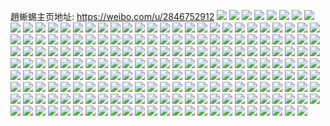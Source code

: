 趙蜥蜴主页地址: https://weibo.com/u/2846752912 
![](https://wx4.sinaimg.cn/mw2000/a9ae0090ly1h9f6af60w7j20u0140dni.jpg) 
![](https://wx4.sinaimg.cn/mw2000/a9ae0090ly1h9f6aelbrlj20u0140qad.jpg) 
![](https://wx4.sinaimg.cn/mw2000/a9ae0090ly1h9e1zw443pj22ww26oqv5.jpg) 
![](https://wx4.sinaimg.cn/mw2000/a9ae0090ly1h9e1zxkimqj23402c0npd.jpg) 
![](https://wx4.sinaimg.cn/mw2000/a9ae0090ly1h9e1zy7kt0j23402c01kx.jpg) 
![](https://wx4.sinaimg.cn/mw2000/a9ae0090ly1h9e1zzqg8rj21kw23vu0x.jpg) 
![](https://wx4.sinaimg.cn/mw2000/a9ae0090ly1h9e200srcsj21kw23vx6p.jpg) 
![](https://wx4.sinaimg.cn/mw2000/a9ae0090ly1h9e1zyy3fyj21kw23vqv5.jpg) 
![](https://wx4.sinaimg.cn/mw2000/a9ae0090ly1h9e21p6889j2306294u0y.jpg) 
![](https://wx4.sinaimg.cn/mw2000/a9ae0090ly1h9e21luwbmj235s35sb2b.jpg) 
![](https://wx4.sinaimg.cn/mw2000/a9ae0090gy1h7vr6u09utj21kw2dcu0x.jpg) 
![](https://wx4.sinaimg.cn/mw2000/a9ae0090gy1h7vr6ybpc3j22c0340kjn.jpg) 
![](https://wx4.sinaimg.cn/mw2000/a9ae0090gy1h7vr6dpcgcj225d1m1npd.jpg) 
![](https://wx4.sinaimg.cn/mw2000/a9ae0090gy1h7vr7a0465j22dr36cb2a.jpg) 
![](https://wx4.sinaimg.cn/mw2000/a9ae0090gy1h7vr6fyvwlj22c03401ky.jpg) 
![](https://wx4.sinaimg.cn/mw2000/a9ae0090gy1h7vr6r260aj22dc1kwqv5.jpg) 
![](https://wx4.sinaimg.cn/mw2000/a9ae0090gy1h7vr6hx5gaj22c0340quj.jpg) 
![](https://wx4.sinaimg.cn/mw2000/a9ae0090gy1h7vr6jn589j22c0340e81.jpg) 
![](https://wx4.sinaimg.cn/mw2000/a9ae0090gy1h7vr6mlivqj22c03404qq.jpg) 
![](https://wx4.sinaimg.cn/mw2000/a9ae0090gy1h7vr73knzvj22aj2v6qv6.jpg) 
![](https://wx4.sinaimg.cn/mw2000/a9ae0090gy1h7vr6on0ukj22c0340npd.jpg) 
![](https://wx4.sinaimg.cn/mw2000/a9ae0090gy1h793pduokgj229a30eb2b.jpg) 
![](https://wx4.sinaimg.cn/mw2000/a9ae0090gy1h793pfdyjlj21kx2ddagr.jpg) 
![](https://wx4.sinaimg.cn/mw2000/a9ae0090gy1h793pha4w5j22c0340u0z.jpg) 
![](https://wx4.sinaimg.cn/mw2000/a9ae0090gy1h793pjjkf1j22c0340hdw.jpg) 
![](https://wx4.sinaimg.cn/mw2000/a9ae0090gy1h77iy64ktdj21kw2dcx6p.jpg) 
![](https://wx4.sinaimg.cn/mw2000/a9ae0090gy1h77iy8u0pbj21kw2dcx6p.jpg) 
![](https://wx4.sinaimg.cn/mw2000/a9ae0090gy1h77iy9zqntj22dc1kw1ky.jpg) 
![](https://wx4.sinaimg.cn/mw2000/a9ae0090gy1h77iy7hj0jj21kw2dcx6p.jpg) 
![](https://wx4.sinaimg.cn/mw2000/a9ae0090gy1h72sqvroj9j21kw2dcas5.jpg) 
![](https://wx4.sinaimg.cn/mw2000/a9ae0090gy1h72sqsdv5ej216o1s04qp.jpg) 
![](https://wx4.sinaimg.cn/mw2000/a9ae0090gy1h72j0ra1jlj21kw2c8k8p.jpg) 
![](https://wx4.sinaimg.cn/mw2000/a9ae0090gy1h72j0ned1wj21kt2cm7wj.jpg) 
![](https://wx4.sinaimg.cn/mw2000/a9ae0090gy1h5l6mwri67j21r12dge81.jpg) 
![](https://wx4.sinaimg.cn/mw2000/a9ae0090gy1h5l6qcm6i6j22802you10.jpg) 
![](https://wx4.sinaimg.cn/mw2000/a9ae0090gy1h5l6nneyi7j21sc2d44qp.jpg) 
![](https://wx4.sinaimg.cn/mw2000/a9ae0090gy1h5l6mksvmkj2340340u0y.jpg) 
![](https://wx4.sinaimg.cn/mw2000/a9ae0090gy1h5l6mmlo6cj214r1ic7on.jpg) 
![](https://wx4.sinaimg.cn/mw2000/a9ae0090gy1h5l6m8ejzrj211b1dse1d.jpg) 
![](https://wx4.sinaimg.cn/mw2000/a9ae0090gy1h4mz8q9el4j21vk2i2u0x.jpg) 
![](https://wx4.sinaimg.cn/mw2000/a9ae0090gy1h4mz8la1hnj229v316u0y.jpg) 
![](https://wx4.sinaimg.cn/mw2000/a9ae0090gy1h4mz8a9n1lj23402c01l0.jpg) 
![](https://wx4.sinaimg.cn/mw2000/a9ae0090gy1h4mz8yo1zjj22c0340u0x.jpg) 
![](https://wx4.sinaimg.cn/mw2000/a9ae0090gy1h3keiysy2mj21hc1hckjl.jpg) 
![](https://wx4.sinaimg.cn/mw2000/a9ae0090gy1h3kej21n0ij20tz13z4lv.jpg) 
![](https://wx4.sinaimg.cn/mw2000/a9ae0090gy1h3kej711muj22c03414qr.jpg) 
![](https://wx4.sinaimg.cn/mw2000/a9ae0090gy1h3keqzsy4xj20u00u010m.jpg) 
![](https://wx4.sinaimg.cn/mw2000/a9ae0090gy1h2woitwwxej22782xnx6r.jpg) 
![](https://wx4.sinaimg.cn/mw2000/a9ae0090gy1h2xfowcnryj214s15j18x.jpg) 
![](https://wx4.sinaimg.cn/mw2000/a9ae0090gy1h2woiwo2ssj20ri0ri7bq.jpg) 
![](https://wx4.sinaimg.cn/mw2000/a9ae0090gy1h2wokrjcxbj2220220qv5.jpg) 
![](https://wx4.sinaimg.cn/mw2000/a9ae0090gy1h2wooa7qcjj216z1lb4it.jpg) 
![](https://wx4.sinaimg.cn/mw2000/a9ae0090gy1h2xfolpkf9j21sc2dsb29.jpg) 
![](https://wx4.sinaimg.cn/mw2000/a9ae0090gy1h2hc0m39yfj20n014dtj2.jpg) 
![](https://wx4.sinaimg.cn/mw2000/a9ae0090gy1h2hc1wpe1wj23402c04qq.jpg) 
![](https://wx4.sinaimg.cn/mw2000/a9ae0090gy1gzwneii8r8j22c0340x6r.jpg) 
![](https://wx4.sinaimg.cn/mw2000/a9ae0090gy1gzwmkexb4hj22c0340hdt.jpg) 
![](https://wx4.sinaimg.cn/mw2000/a9ae0090gy1gz6vmq1cshj22c0340hdu.jpg) 
![](https://wx4.sinaimg.cn/mw2000/a9ae0090gy1gz6vmsnmzij22c0340npe.jpg) 
![](https://wx4.sinaimg.cn/mw2000/a9ae0090gy1gy8x0gqhldj219o1lqnp8.jpg) 
![](https://wx4.sinaimg.cn/mw2000/a9ae0090gy1gy8x0idyu3j225j2veu0y.jpg) 
![](https://wx4.sinaimg.cn/mw2000/a9ae0090gy1gxmlppcue0j20u013zjw7.jpg) 
![](https://wx4.sinaimg.cn/mw2000/a9ae0090gy1gxmlpyhw0ij22as32db2b.jpg) 
![](https://wx4.sinaimg.cn/mw2000/a9ae0090gy1gxmlq3s6zsj2340340kjq.jpg) 
![](https://wx4.sinaimg.cn/mw2000/a9ae0090gy1gxmlql941vj21kw2dc7wi.jpg) 
![](https://wx4.sinaimg.cn/mw2000/0036EGtygy1gviod8g5vaj634033ykjo02.jpg) 
![](https://wx4.sinaimg.cn/mw2000/0036EGtygy1gviocyfmiaj60nn160n3d02.jpg) 
![](https://wx4.sinaimg.cn/mw2000/0036EGtygy1gviod3s8cwj62c0340x6p02.jpg) 
![](https://wx4.sinaimg.cn/mw2000/0036EGtygy1gviocx0dk8j61j421h7wh02.jpg) 
![](https://wx4.sinaimg.cn/mw2000/0036EGtygy1gviod9bc5zj611d1dt4g402.jpg) 
![](https://wx4.sinaimg.cn/mw2000/0036EGtygy1gviocua8y2j63402c04qq02.jpg) 
![](https://wx4.sinaimg.cn/mw2000/0036EGtygy1gv324gzywxj61mx1mxqtt02.jpg) 
![](https://wx4.sinaimg.cn/mw2000/0036EGtygy1gv2fyvsxt8j6340340kju02.jpg) 
![](https://wx4.sinaimg.cn/mw2000/0036EGtygy1gv04upweadj62c03404qs02.jpg) 
![](https://wx4.sinaimg.cn/mw2000/0036EGtygy1gv04vpll4uj62c03401kz02.jpg) 
![](https://wx4.sinaimg.cn/mw2000/0036EGtygy1gv04ucwentj62c029ib2a02.jpg) 
![](https://wx4.sinaimg.cn/mw2000/0036EGtygy1gv04uzlfd0j62c0340e8402.jpg) 
![](https://wx4.sinaimg.cn/mw2000/0036EGtygy1gur2cro3voj61900u0aji02.jpg) 
![](https://wx4.sinaimg.cn/mw2000/0036EGtygy1gur2gkna9xj62c03407wk02.jpg) 
![](https://wx4.sinaimg.cn/mw2000/0036EGtygy1gur2ctjuvmj62c0340b2902.jpg) 
![](https://wx4.sinaimg.cn/mw2000/0036EGtygy1gur2g3dvasj63402c0hdx02.jpg) 
![](https://wx4.sinaimg.cn/mw2000/0036EGtygy1gur2cs94ffj61400u0n8302.jpg) 
![](https://wx4.sinaimg.cn/mw2000/0036EGtygy1gur2g823ksj62d1340npd02.jpg) 
![](https://wx4.sinaimg.cn/mw2000/0036EGtygy1gur2gc46zoj62a031ce8202.jpg) 
![](https://wx4.sinaimg.cn/mw2000/0036EGtygy1gur2fs1gztj63402c04qq02.jpg) 
![](https://wx4.sinaimg.cn/mw2000/0036EGtygy1gur2cqd8bpj62c0340u0y02.jpg) 
![](https://wx4.sinaimg.cn/mw2000/0036EGtygy1gur2gxbyx9j60xc4bknpe02.jpg) 
![](https://wx4.sinaimg.cn/mw2000/0036EGtygy1gtu6fn18g9j62c0340x6q02.jpg) 
![](https://wx4.sinaimg.cn/mw2000/0036EGtygy1gtu6frdiitj62c03404qr02.jpg) 
![](https://wx4.sinaimg.cn/mw2000/0036EGtygy1gtk6z4sknmj62bb333npe02.jpg) 
![](https://wx4.sinaimg.cn/mw2000/0036EGtygy1gtk6yojpdsj62c03407wk02.jpg) 
![](https://wx4.sinaimg.cn/mw2000/0036EGtygy1gtk6zhu5j9j62bb333npe02.jpg) 
![](https://wx4.sinaimg.cn/mw2000/0036EGtygy1gtk6xspl5xj62c0340kjn02.jpg) 
![](https://wx4.sinaimg.cn/mw2000/0036EGtygy1gtk6vx3towj62c0340kjm02.jpg) 
![](https://wx4.sinaimg.cn/mw2000/0036EGtygy1gtk6x1a4zqj62c0340kjn02.jpg) 
![](https://wx4.sinaimg.cn/mw2000/0036EGtygy1gtk6vp7xnoj62c0340qv602.jpg) 
![](https://wx4.sinaimg.cn/mw2000/0036EGtygy1gtk6yum604j62c0340x6p02.jpg) 
![](https://wx4.sinaimg.cn/mw2000/0036EGtygy1gtk6w3lqrzj62c0340x6p02.jpg) 
![](https://wx4.sinaimg.cn/mw2000/0036EGtygy1gtk703uijej61sh2gn4qq02.jpg) 
![](https://wx4.sinaimg.cn/mw2000/0036EGtygy1gtk6wa47axj62c0340x6p02.jpg) 
![](https://wx4.sinaimg.cn/mw2000/0036EGtygy1gtk706hml7j62c03404ou02.jpg) 
![](https://wx4.sinaimg.cn/mw2000/0036EGtygy1gtey20y4wkj60xc4bkx6q02.jpg) 
![](https://wx4.sinaimg.cn/mw2000/0036EGtygy1gtfedofkrcj60xc4ickjl02.jpg) 
![](https://wx4.sinaimg.cn/mw2000/0036EGtygy1gtfedripj3j60xc4gqe8202.jpg) 
![](https://wx4.sinaimg.cn/mw2000/0036EGtygy1gtfedsd8fcj60xc3s4qv502.jpg) 
![](https://wx4.sinaimg.cn/mw2000/0036EGtygy1gtfedt6jn0j60xc230e8102.jpg) 
![](https://wx4.sinaimg.cn/mw2000/0036EGtygy1gtfedwhukkj61qe2b7ty502.jpg) 
![](https://wx4.sinaimg.cn/mw2000/0036EGtygy1gtfedyw1rcj62c0340e8102.jpg) 
![](https://wx4.sinaimg.cn/mw2000/0036EGtygy1gtfegqxutwj62c03404qp02.jpg) 
![](https://wx4.sinaimg.cn/mw2000/0036EGtygy1gtfegs0z9wj62c0340hdt02.jpg) 
![](https://wx4.sinaimg.cn/mw2000/a9ae0090gy1gt25lwiqeyj22c0340qv5.jpg) 
![](https://wx4.sinaimg.cn/mw2000/a9ae0090gy1gt25ltwif6j22c0340kjo.jpg) 
![](https://wx4.sinaimg.cn/mw2000/a9ae0090gy1gt25lyos46j22c0340e83.jpg) 
![](https://wx4.sinaimg.cn/mw2000/a9ae0090gy1gt25m1eikkj20q00ykgs5.jpg) 
![](https://wx4.sinaimg.cn/mw2000/a9ae0090gy1gt25m0x8vjj22c0340e83.jpg) 
![](https://wx4.sinaimg.cn/mw2000/a9ae0090gy1gt25m2dzecj22c0340b2a.jpg) 
![](https://wx4.sinaimg.cn/mw2000/a9ae0090gy1gsazg2vjnpj20c80c83z8.jpg) 
![](https://wx4.sinaimg.cn/mw2000/a9ae0090gy1gs2zkyn4qpj22c0340e81.jpg) 
![](https://wx4.sinaimg.cn/mw2000/a9ae0090gy1gs2zl1zrxij22c0340e81.jpg) 
![](https://wx4.sinaimg.cn/mw2000/a9ae0090gy1grxa49jsmgj21kv16o7wi.jpg) 
![](https://wx4.sinaimg.cn/mw2000/a9ae0090gy1grxa4v1lvaj21o0280x6r.jpg) 
![](https://wx4.sinaimg.cn/mw2000/a9ae0090gy1grzmemlpq8j22801o0hdt.jpg) 
![](https://wx4.sinaimg.cn/mw2000/0036EGtygy1gs0ifhicxuj61o0280hdt02.jpg) 
![](https://wx4.sinaimg.cn/mw2000/a9ae0090gy1grzmf7qn1jj21o0280u0z.jpg) 
![](https://wx4.sinaimg.cn/mw2000/a9ae0090gy1gs0if4s2pej21o0280e81.jpg) 
![](https://wx4.sinaimg.cn/mw2000/a9ae0090gy1grqru2kei9j21sc2dsx6s.jpg) 
![](https://wx4.sinaimg.cn/mw2000/a9ae0090gy1gqmvopbgsjj21sc2dsnpe.jpg) 
![](https://wx4.sinaimg.cn/mw2000/a9ae0090gy1gqmvq5tyf9j22bb3337wl.jpg) 
![](https://wx4.sinaimg.cn/mw2000/a9ae0090gy1gqmvp8gh96j21sc2dsqv6.jpg) 
![](https://wx4.sinaimg.cn/mw2000/a9ae0090gy1gqmvqlufhej21sc2dshdu.jpg) 
![](https://wx4.sinaimg.cn/mw2000/a9ae0090gy1gpx4yi9t6rj23402c0b04.jpg) 
![](https://wx4.sinaimg.cn/mw2000/a9ae0090gy1gpuyo4ezutj20pt0pt46y.jpg) 
![](https://wx4.sinaimg.cn/mw2000/a9ae0090gy1gpuyo2x1nrj228l2ni7wh.jpg) 
![](https://wx4.sinaimg.cn/mw2000/a9ae0090gy1gpuyo9pwxej22c0340e81.jpg) 
![](https://wx4.sinaimg.cn/mw2000/a9ae0090gy1gpuynz8mshj20lo0logp5.jpg) 
![](https://wx4.sinaimg.cn/mw2000/a9ae0090gy1gpnzn457igj20rt15pqv5.jpg) 
![](https://wx4.sinaimg.cn/mw2000/a9ae0090gy1gpnzmoeio1j21s035s4qq.jpg) 
![](https://wx4.sinaimg.cn/mw2000/a9ae0090ly1go7zrpiwizj22c02c0hdu.jpg) 
![](https://wx4.sinaimg.cn/mw2000/a9ae0090ly1go7zrq0634j21kw1kw4oh.jpg) 
![](https://wx4.sinaimg.cn/mw2000/a9ae0090ly1gm8j8ddx35j22802yo7wi.jpg) 
![](https://wx4.sinaimg.cn/mw2000/a9ae0090ly1gm8j8gzswkj22802yo7wi.jpg) 
![](https://wx4.sinaimg.cn/mw2000/a9ae0090gy1gkzjm1rm53j23402c0hdt.jpg) 
![](https://wx4.sinaimg.cn/mw2000/a9ae0090gy1gkzjmax9rvj23402c0e81.jpg) 
![](https://wx4.sinaimg.cn/mw2000/a9ae0090gy1gkzjmmltdej23402c01ky.jpg) 
![](https://wx4.sinaimg.cn/mw2000/a9ae0090gy1gkzjmzeo9zj23402c04qq.jpg) 
![](https://wx4.sinaimg.cn/mw2000/a9ae0090gy1gkxuv4bxlxj22c0340npd.jpg) 
![](https://wx4.sinaimg.cn/mw2000/a9ae0090gy1gkxuvd1jhbj22c0340hdt.jpg) 
![](https://wx4.sinaimg.cn/mw2000/a9ae0090gy1gkkjkv721aj22c0340npf.jpg) 
![](https://wx4.sinaimg.cn/mw2000/a9ae0090gy1gkkjkxqq2wj23402c0npd.jpg) 
![](https://wx4.sinaimg.cn/mw2000/a9ae0090gy1gkkjl1hqjoj23402c0kjl.jpg) 
![](https://wx4.sinaimg.cn/mw2000/a9ae0090gy1gka60v4fbsj22bb333qv5.jpg) 
![](https://wx4.sinaimg.cn/mw2000/a9ae0090gy1gka60yzstjj22bb333qv8.jpg) 
![](https://wx4.sinaimg.cn/mw2000/a9ae0090gy1gka612rt5xj23402c0qv7.jpg) 
![](https://wx4.sinaimg.cn/mw2000/a9ae0090gy1gka6axpxb0j22bb3337wh.jpg) 
![](https://wx4.sinaimg.cn/mw2000/a9ae0090gy1gjkppc6b75j21fc1fcqt9.jpg) 
![](https://wx4.sinaimg.cn/mw2000/a9ae0090gy1gjkppgudjvj217r1mch5b.jpg) 
![](https://wx4.sinaimg.cn/mw2000/a9ae0090gy1gjkppk5cj0j22n02pgnpf.jpg) 
![](https://wx4.sinaimg.cn/mw2000/a9ae0090gy1gjkppfcieoj22c02c07wj.jpg) 
![](https://wx4.sinaimg.cn/mw2000/a9ae0090gy1gj5exfpwuaj21sc2dsu0x.jpg) 
![](https://wx4.sinaimg.cn/mw2000/a9ae0090gy1gj5exl183ej228z2zy1kz.jpg) 
![](https://wx4.sinaimg.cn/mw2000/a9ae0090gy1gj5exoex3lj22ds1scu0x.jpg) 
![](https://wx4.sinaimg.cn/mw2000/a9ae0090gy1gj5fjusc6xj23402c04qs.jpg) 
![](https://wx4.sinaimg.cn/mw2000/a9ae0090gy1gj5fjwp52vj20u0140wok.jpg) 
![](https://wx4.sinaimg.cn/mw2000/a9ae0090gy1gj5exchok5j23402c07wk.jpg) 
![](https://wx4.sinaimg.cn/mw2000/a9ae0090gy1gj5fjouqbfj23402c0kjn.jpg) 
![](https://wx4.sinaimg.cn/mw2000/a9ae0090gy1gj5exsdgedj22bb2bbb2a.jpg) 
![](https://wx4.sinaimg.cn/mw2000/a9ae0090gy1gj5fk0dcppj23402c0e81.jpg) 
![](https://wx4.sinaimg.cn/mw2000/a9ae0090gy1gio6c4g10lj22aw2aw1l0.jpg) 
![](https://wx4.sinaimg.cn/mw2000/a9ae0090gy1gio6c1yuccj22a62a67wk.jpg) 
![](https://wx4.sinaimg.cn/mw2000/a9ae0090gy1gii19ldzwrj23332bbu0x.jpg) 
![](https://wx4.sinaimg.cn/mw2000/a9ae0090gy1gii19n4ffvj23332bbnpd.jpg) 
![](https://wx4.sinaimg.cn/mw2000/a9ae0090gy1gii1hqx2brj22oa1dab29.jpg) 
![](https://wx4.sinaimg.cn/mw2000/a9ae0090gy1gii19r5x73j23332bbe83.jpg) 
![](https://wx4.sinaimg.cn/mw2000/a9ae0090gy1gggfj0o3onj20u010bdhu.jpg) 
![](https://wx4.sinaimg.cn/mw2000/a9ae0090gy1ggcxabqeatj22bb3334qq.jpg) 
![](https://wx4.sinaimg.cn/mw2000/a9ae0090gy1ggcxalpm9zj22c0340qv6.jpg) 
![](https://wx4.sinaimg.cn/mw2000/a9ae0090gy1ggcxafhbz3j22bb333npf.jpg) 
![](https://wx4.sinaimg.cn/mw2000/a9ae0090gy1ggcxauf9daj22c03404qr.jpg) 
![](https://wx4.sinaimg.cn/mw2000/a9ae0090gy1ggcxaqso48j23402c0kjp.jpg) 
![](https://wx4.sinaimg.cn/mw2000/a9ae0090gy1ggcxay385gj22c03401kz.jpg) 
![](https://wx4.sinaimg.cn/mw2000/a9ae0090gy1ggcxaiia6aj22ad2ad4qq.jpg) 
![](https://wx4.sinaimg.cn/mw2000/a9ae0090gy1ggcxb2uwhuj23402c0b2b.jpg) 
![](https://wx4.sinaimg.cn/mw2000/a9ae0090gy1ggcxbcix6ej22c0340npe.jpg) 
![](https://wx4.sinaimg.cn/mw2000/a9ae0090gy1ggcxb9n2utj23402c0b2e.jpg) 
![](https://wx4.sinaimg.cn/mw2000/a9ae0090gy1ggcxbfb67aj22c0340npe.jpg) 
![](https://wx4.sinaimg.cn/mw2000/a9ae0090gy1gg0yjaa6e0j22c0340npe.jpg) 
![](https://wx4.sinaimg.cn/mw2000/a9ae0090gy1gg0yiryolpj22c0340b2b.jpg) 
![](https://wx4.sinaimg.cn/mw2000/a9ae0090gy1gfvav6tjwcj22af340x6s.jpg) 
![](https://wx4.sinaimg.cn/mw2000/a9ae0090gy1gfvaufe0jwj22bb333x6s.jpg) 
![](https://wx4.sinaimg.cn/mw2000/a9ae0090gy1gfvavxv3s2j22bb333u10.jpg) 
![](https://wx4.sinaimg.cn/mw2000/a9ae0090gy1gfvax675cej21rh2cvx6p.jpg) 
![](https://wx4.sinaimg.cn/mw2000/a9ae0090gy1gfvawobwetj22bb333kjo.jpg) 
![](https://wx4.sinaimg.cn/mw2000/a9ae0090gy1gfvawvs7boj222f1jtb29.jpg) 
![](https://wx4.sinaimg.cn/mw2000/a9ae0090gy1gfvaz2vn6nj23402c0npd.jpg) 
![](https://wx4.sinaimg.cn/mw2000/a9ae0090gy1gfvato8yzdj22c03407wi.jpg) 
![](https://wx4.sinaimg.cn/mw2000/a9ae0090gy1gfvaxxjverj22bb3331l1.jpg) 
![](https://wx4.sinaimg.cn/mw2000/a9ae0090gy1gfvayb9x8yj23402c0b2a.jpg) 
![](https://wx4.sinaimg.cn/mw2000/a9ae0090gy1gfvaylcmhwj227w2v7qv5.jpg) 
![](https://wx4.sinaimg.cn/mw2000/a9ae0090gy1gfvayt7csjj22c02c0b29.jpg) 
![](https://wx4.sinaimg.cn/mw2000/a9ae0090gy1gfvazu8gn8j22c0340qv8.jpg) 
![](https://wx4.sinaimg.cn/mw2000/a9ae0090gy1gfvb0o45twj22bb3334qt.jpg) 
![](https://wx4.sinaimg.cn/mw2000/a9ae0090gy1gfm7k4cbw3j23402c0qv6.jpg) 
![](https://wx4.sinaimg.cn/mw2000/a9ae0090gy1gfm7kaqrzkj21jv15wtfr.jpg) 
![](https://wx4.sinaimg.cn/mw2000/a9ae0090gy1gfm7k74pa9j22zm28q1ky.jpg) 
![](https://wx4.sinaimg.cn/mw2000/a9ae0090gy1gfm7k9rl9ij22z528du0x.jpg) 
![](https://wx4.sinaimg.cn/mw2000/a9ae0090gy1gfm7kcbcwbj23332bbb29.jpg) 
![](https://wx4.sinaimg.cn/mw2000/a9ae0090gy1gfm7k02ar4j23402c0kjm.jpg) 
